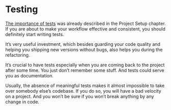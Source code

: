 # Testing

[The importance of tests](../project-setup/testing.md) was already described in the Project Setup chapter. If you are about to make your workflow effective and consistent, you should definitely start writing tests.

It’s very useful investment, which besides guarding your code quality and helping you shipping new versions without bugs, also helps you during the refactoring.

It’s crucial to have tests especially when you are coming back to the project after some time. You just don’t remember some stuff. And tests could serve you as documentation.

Usually, the absence of meaningful tests makes it almost impossible to take over somebody else’s codebase. If you do so, you will have a bad velocity on a project. And you won’t be sure if you won’t break anything by any change in code.

